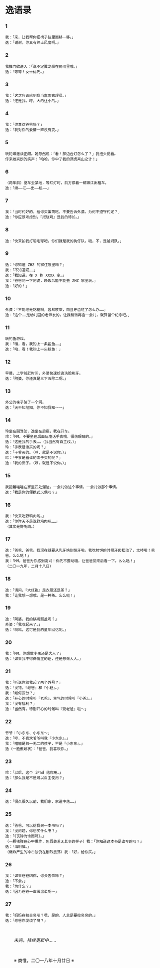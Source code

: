 # 逸语录

### 1

```
我：「来，让我帮你把椅子往里面移一移。」
逸：「谢谢。你真有绅士风度啊。」
```

### 2

```
我推门欲进入：「说不定翼龙躲在房间里哦。」
逸：「等等！女士优先。」
```

### 3

```
我：「这次应该轮到我当车库管理员。」
逸：「还是我。哼，大的让小的。」
```

### 4

```
我：「你喜欢爸爸吗？」
逸：「我对你的爱情一直没有变。」
```

### 5

```
玩陀螺激战正酣。她忽然说：「看！那边台灯怎么了？」我扭头便看。
传来她爽朗的笑声：「哈哈，你中了我的调虎离山之计！」
```

### 6

```
（两年前）驱车去某地，等红灯时，前方停着一辆锦江出租车。
逸：「绵——江——出——租——」
```

### 7

```
我：「当时约好的，给你买蛋筒吃，不要告诉外婆。为何不遵守约定？」
逸：「你应该考虑到，『报晓鸡』是我的特长。」
```

### 8

```
逸：「快来拍我打羽毛球吧。你们就是我的狗仔队。哦，不，是爸妈队。」
```

### 9

```
逸：「你知道 ZHZ 的家住哪里吗？」
我：「不知道哎……」
逸：「我知道。在 X 栋 XXXX 室。」
我：「爸爸问一下阿婆，晚饭后能不能去 ZHZ 家里玩。」
逸：「好的！」
```

### 10

```
外婆：「不能老是吃糖啊，容易咳嗽，而且牙齿蛀了怎么办……」
逸：「这个……是幼儿园的老师发的，让我稍微再含一会儿，就算留个纪念吧。」
```

### 11

```
玩钓鱼游戏。
我：「嘿，看，我钓上一条鲨鱼……」
逸：「哈，看！我钓上一头鲸鱼！」
```

### 12

```
早晨，上学前赶时间，外婆快速给逸洗脸刷牙。
逸：「阿婆，你还真是三下五除二啊。」
```

### 13

```
外公的袜子破了一个洞。
逸：「天不知地知，你不知我知～～」
```

### 14

```
玲坐在副驾驶，逸坐在后座，我在开车。
玲：「MM，不要坐在后面玩电话手表哦，很伤眼睛的。」
逸：「这是我的手表……（我当然有自主权。）」
玲：「手表是谁买的呢？」
逸：「干爹买的。（哼，就是不说你。）」
玲：「干爹是看谁的面子买的呢？」
逸：「我的面子。（哼，就是不说你。）」
```

### 15

```
我抱着喵喵在家里四处溜达，一会儿做这个事情，一会儿做那个事情。
逸：「我是你的便携式玩偶吗？」
```

### 16

```
我：「快来吃野鸭肉哟。」
逸：「你昨天不是说野鸡肉嘛……」
（其实是野兔肉。）
```

### 17

```
逸：「爸爸、爸爸。我现在就要从乳牙换到恒牙啦。我吃柿饼的时候牙齿松动了，太棒啦！爸爸，么么哒！」
我：「MM，爸爸为你感到高兴！你先不要动哦，让爸爸回来后看一下。么么哒！」
（二〇一九年，二月十八日）
```

### 18

```
逸：「请问，『大红袍』是衣服还是茶？」
我：「让我想一想哦。是一种茶。么么哒！」
```

### 19

```
逸：「阿婆，我的锅碗瓢盆呢？」
外婆：「我收起来了。」
逸：「啊呜，这可是我的童年回忆呢。」
```

### 20

```
我：「MM，你想做小孩还是大人？」
逸：「如果我不得侏儒症的话，还是想做大人。」
```

### 21

```
我：「听说你给我起了两个外号？」
逸：「没错。『老爸』和『小爸』。」
我：「如何区分？」
逸：「开心的时候叫『老爸』，生气的时候叫『小爸』。」
我：「没有福利？」
逸：「当然有。特别开心的时候叫『爱老爸』啦～」
```

### 22

```
爷爷：「小东东、小东东～」
逸：「哼，不喜欢爷爷叫我『小东东』。」
我：「喵喵是独一无二的孩子，不是『小东东』。」
逸（一脸傲娇状）：「爸爸，我喜欢你。」
```

### 23

```
玲：「以后，这个 iPad 给你用。」
逸：「那么我是不是可以自主使用？」
```

### 24

```
逸：「很久很久以前，我们家，家道中落……」
```

### 25

```
逸：「爸爸，可以给我买一本书吗？」
我：「没问题，你想买什么书？」
逸：「《丧钟为谁而鸣》。」
（一颗核弹在心中爆炸，但假装若无其事的样子）我：「你知道这本书是谁写的吗？」
逸：「海明威。」
（爆炸产生的冲击波仍在剧烈震荡）我：「好，给你买。」
```

### 26

```
我：「如果爸爸凶你，你会害怕吗？」
逸：「不会。」
我：「为什么？」
逸：「因为爸爸一直很温柔啊～」
```

### 27

```
我：「妈妈在拉臭臭吧？嗯，是的，人总是要拉臭臭的。」
逸：「老爸你发烧了吗？」
```

&emsp;&emsp;

&emsp;&emsp;_未完，持续更新中……_

&emsp;&emsp;

&emsp;&emsp;※ 商惟，二〇一八年十月廿日 ※